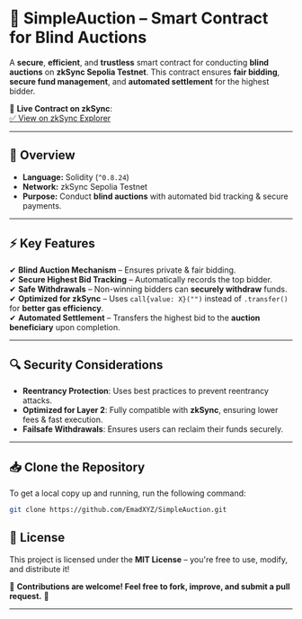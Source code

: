 # 🚀 SimpleAuction – Smart Contract for Blind Auctions  

A **secure**, **efficient**, and **trustless** smart contract for conducting **blind auctions** on **zkSync Sepolia Testnet**. This contract ensures **fair bidding**, **secure fund management**, and **automated settlement** for the highest bidder.  

🔗 **Live Contract on zkSync**:  
[✅ View on zkSync Explorer](https://sepolia.explorer.zksync.io/address/0x63d3E50A4326a547A75C37068De531aB6F690dAc#contract#contract-info)  

---

## 📜 Overview  

- **Language:** Solidity (`^0.8.24`)  
- **Network:** zkSync Sepolia Testnet  
- **Purpose:** Conduct **blind auctions** with automated bid tracking & secure payments.  

---

## ⚡ Key Features  

✔ **Blind Auction Mechanism** – Ensures private & fair bidding.  
✔ **Secure Highest Bid Tracking** – Automatically records the top bidder.  
✔ **Safe Withdrawals** – Non-winning bidders can **securely withdraw** funds.  
✔ **Optimized for zkSync** – Uses `call{value: X}("")` instead of `.transfer()` for **better gas efficiency**.  
✔ **Automated Settlement** – Transfers the highest bid to the **auction beneficiary** upon completion.  

---

## 🔍 Security Considerations  

- **Reentrancy Protection**: Uses best practices to prevent reentrancy attacks.  
- **Optimized for Layer 2**: Fully compatible with **zkSync**, ensuring lower fees & fast execution.  
- **Failsafe Withdrawals**: Ensures users can reclaim their funds securely.  

---

## 📥 Clone the Repository

To get a local copy up and running, run the following command:
```bash
git clone https://github.com/EmadXYZ/SimpleAuction.git
```

## 📄 License  

This project is licensed under the **MIT License** – you're free to use, modify, and distribute it!  

📌 **Contributions are welcome! Feel free to fork, improve, and submit a pull request.** 🤝  

---
